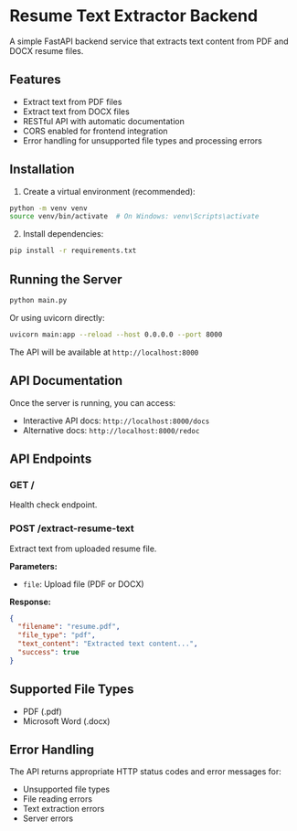 # Resume Text Extractor Backend

A simple FastAPI backend service that extracts text content from PDF and DOCX resume files.

## Features

- Extract text from PDF files
- Extract text from DOCX files
- RESTful API with automatic documentation
- CORS enabled for frontend integration
- Error handling for unsupported file types and processing errors

## Installation

1. Create a virtual environment (recommended):
```bash
python -m venv venv
source venv/bin/activate  # On Windows: venv\Scripts\activate
```

2. Install dependencies:
```bash
pip install -r requirements.txt
```

## Running the Server

```bash
python main.py
```

Or using uvicorn directly:
```bash
uvicorn main:app --reload --host 0.0.0.0 --port 8000
```

The API will be available at `http://localhost:8000`

## API Documentation

Once the server is running, you can access:
- Interactive API docs: `http://localhost:8000/docs`
- Alternative docs: `http://localhost:8000/redoc`

## API Endpoints

### GET /
Health check endpoint.

### POST /extract-resume-text
Extract text from uploaded resume file.

**Parameters:**
- `file`: Upload file (PDF or DOCX)

**Response:**
```json
{
  "filename": "resume.pdf",
  "file_type": "pdf",
  "text_content": "Extracted text content...",
  "success": true
}
```

## Supported File Types

- PDF (.pdf)
- Microsoft Word (.docx)

## Error Handling

The API returns appropriate HTTP status codes and error messages for:
- Unsupported file types
- File reading errors
- Text extraction errors
- Server errors
